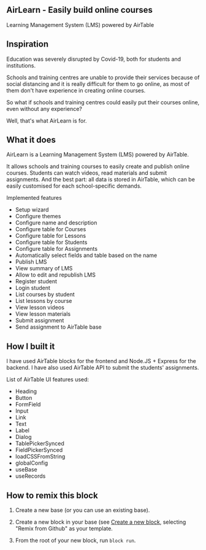 ## AirLearn - Easily build online courses
Learning Management System (LMS) powered by AirTable

## Inspiration

Education was severely disrupted by Covid-19, both for students and institutions.

Schools and training centres are unable to provide their services because of social distancing and it is really difficult for them to go online, as most of them don't have experience in creating online courses.

So what if schools and training centres could easily put their courses online, even without any experience?

Well, that's what AirLearn is for.

## What it does
AirLearn is a Learning Management System (LMS) powered by AirTable.

It allows schools and training courses to easily create and publish online courses. Students can watch videos, read materials and submit assignments. And the best part: all data is stored in AirTable, which can be easily customised for each school-specific demands.

Implemented features
- Setup wizard
- Configure themes
- Configure name and description
- Configure table for Courses
- Configure table for Lessons
- Configure table for Students
- Configure table for Assignments
- Automatically select fields and table based on the name
- Publish LMS
- View summary of LMS
- Allow to edit and republish LMS
- Register student
- Login student
- List courses by student
- List lessons by course
- View lesson videos
- View lesson materials
- Submit assignment
- Send assignment to AirTable base

## How I built it
I have used AirTable blocks for the frontend and Node.JS + Express for the backend. I have also used AirTable API to submit the students' assignments.

List of AirTable UI features used:

- Heading
- Button
- FormField
- Input
- Link
- Text
- Label
- Dialog
- TablePickerSynced
- FieldPickerSynced
- loadCSSFromString
- globalConfig
- useBase
- useRecords

## How to remix this block

1. Create a new base (or you can use an existing base).

2. Create a new block in your base (see [Create a new block](https://airtable.com/developers/blocks/guides/hello-world-tutorial#create-a-new-block),
   selecting "Remix from Github" as your template.

3. From the root of your new block, run `block run`.
